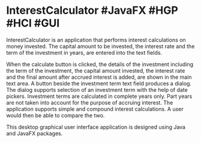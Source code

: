 # InterestCalculator #JavaFX #HGP #HCI #GUI

InterestCalculator is an application that performs interest calculations on money
invested. The capital amount to be invested, the interest rate and
the term of the investment in years, are entered into the text fields. 

When the calculate button is clicked, the details of the investment including the term 
of the investment, the capital amount invested, the interest rate and the final amount 
after accrued interest is added, are shown in the main text area. A button beside the
investment term text field produces a dialog. The dialog supports
selection of an investment term with the help of date pickers. Investment terms are
calculated in complete years only. Part years are not taken into account for the
purpose of accruing interest. The application supports simple and compound interest calculations. 
A user would then be able to compare the two.

This desktop graphical user interface application is designed using Java and JavaFX packages. 
